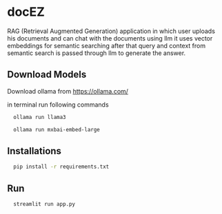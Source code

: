 
# docEZ

RAG (Retrieval Augmented Generation) application in which user uploads his documents and can chat with the documents using llm
it uses vector embeddings for semantic searching after that query and context from semantic search is passed through llm to generate the answer.





## Download Models

Download ollama from https://ollama.com/

in terminal run following commands

```bash
  ollama run llama3
```

```bash
  ollama run mxbai-embed-large
```
## Installations

```bash
  pip install -r requirements.txt
```


## Run

```bash
  streamlit run app.py
```

